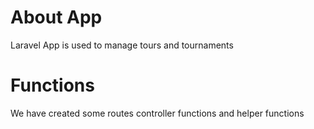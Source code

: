 # About App
Laravel App is used to manage tours and tournaments

# Functions
We have created some routes controller functions and helper functions